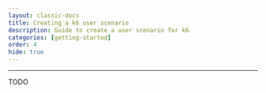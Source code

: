 ```yaml
---
layout: classic-docs
title: Creating a k6 user scenario
description: Guide to create a user scenario for k6
categories: [getting-started]
order: 4
hide: true
---
```


***

TODO
